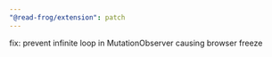 ```yaml
---
"@read-frog/extension": patch
---
```


fix: prevent infinite loop in MutationObserver causing browser freeze